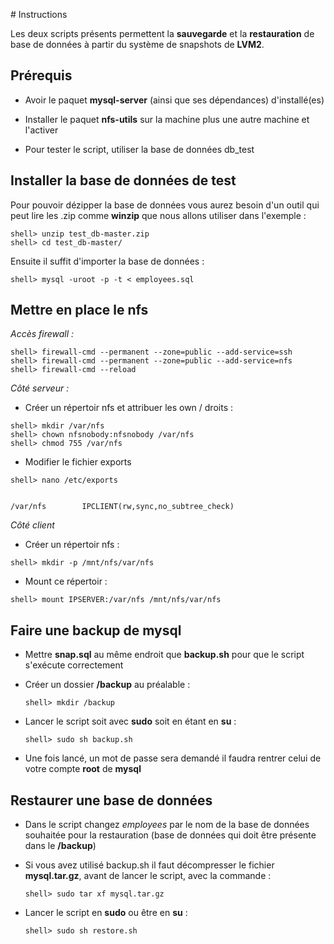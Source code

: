 ﻿
﻿# Instructions

Les deux scripts présents permettent la **sauvegarde** et la **restauration** de base de données à partir du système de snapshots de **LVM2**.



## Prérequis

* Avoir le paquet **mysql-server** (ainsi que ses dépendances) d'installé(es)

* Installer le paquet **nfs-utils** sur la machine plus une autre machine et l'activer

* Pour tester le script, utiliser la base de données db_test


## Installer la base de données de test

Pour pouvoir dézipper la base de données vous aurez besoin d'un outil qui peut lire les .zip comme **winzip** que nous allons utiliser dans l'exemple :

```terminal
shell> unzip test_db-master.zip
shell> cd test_db-master/
```
Ensuite il suffit d'importer la base de données :

```terminal
shell> mysql -uroot -p -t < employees.sql
```

## Mettre en place le nfs

 _Accès firewall :_

```terminal
shell> firewall-cmd --permanent --zone=public --add-service=ssh
shell> firewall-cmd --permanent --zone=public --add-service=nfs
shell> firewall-cmd --reload
```

_Côté serveur :_
* Créer un répertoir nfs et attribuer les own / droits :
 ```terminal
 shell> mkdir /var/nfs
 shell> chown nfsnobody:nfsnobody /var/nfs
 shell> chmod 755 /var/nfs
 ```
 * Modifier le fichier exports
 ```terminal
 shell> nano /etc/exports
```
```terminal

/var/nfs        IPCLIENT(rw,sync,no_subtree_check)

```

_Côté client_

* Créer un répertoir nfs :
```terminal
shell> mkdir -p /mnt/nfs/var/nfs
```
* Mount ce répertoir :
```terminal
shell> mount IPSERVER:/var/nfs /mnt/nfs/var/nfs
```
## Faire une backup de mysql

* Mettre **snap.sql** au même endroit que **backup.sh** pour que le script s'exécute correctement

* Créer un dossier **/backup** au préalable :
  ```terminal
  shell> mkdir /backup
  ```

* Lancer le script soit avec **sudo** soit en étant en **su** :
  ```terminal
  shell> sudo sh backup.sh
  ```

* Une fois lancé, un mot de passe sera demandé il faudra rentrer celui de votre compte **root** de **mysql**

## Restaurer une base de données

* Dans le script changez *employees* par le nom de la base de données souhaitée pour la restauration (base de données qui doit être présente dans le **/backup**)

* Si vous avez utilisé backup.sh il faut décompresser le fichier **mysql.tar.gz**, avant de lancer le script, avec la commande :
	 ```terminal
	 shell> sudo tar xf mysql.tar.gz
	 ```

* Lancer le script en **sudo** ou être en **su** :
	 ```terminal
	 shell> sudo sh restore.sh
	 ```
